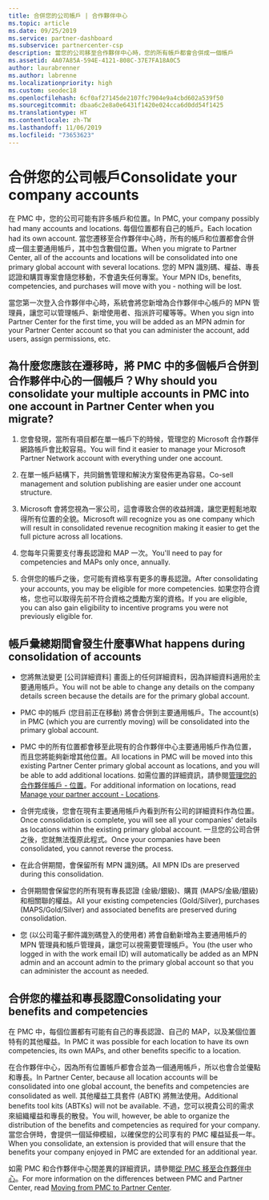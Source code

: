 ```yaml
---
title: 合併您的公司帳戶 | 合作夥伴中心
ms.topic: article
ms.date: 09/25/2019
ms.service: partner-dashboard
ms.subservice: partnercenter-csp
description: 當您的公司移至合作夥伴中心時，您的所有帳戶都會合併成一個帳戶
ms.assetid: 4A07A85A-594E-4121-808C-37E7FA18A0C5
author: laurabrenner
ms.author: labrenne
ms.localizationpriority: high
ms.custom: seodec18
ms.openlocfilehash: 6cf0af27145de2107fc7904e9a4cbd602a539f50
ms.sourcegitcommit: dbaa6c2e8a0e6431f1420e024cca6d0dd54f1425
ms.translationtype: HT
ms.contentlocale: zh-TW
ms.lasthandoff: 11/06/2019
ms.locfileid: "73653623"
---
```

# <a name="consolidate-your-company-accounts"></a><span data-ttu-id="bc011-103">合併您的公司帳戶</span><span class="sxs-lookup"><span data-stu-id="bc011-103">Consolidate your company accounts</span></span>

<span data-ttu-id="bc011-104">在 PMC 中，您的公司可能有許多帳戶和位置。</span><span class="sxs-lookup"><span data-stu-id="bc011-104">In PMC, your company possibly had many accounts and locations.</span></span> <span data-ttu-id="bc011-105">每個位置都有自己的帳戶。</span><span class="sxs-lookup"><span data-stu-id="bc011-105">Each location had its own account.</span></span> <span data-ttu-id="bc011-106">當您遷移至合作夥伴中心時，所有的帳戶和位置都會合併成一個主要通用帳戶，其中包含數個位置。</span><span class="sxs-lookup"><span data-stu-id="bc011-106">When you migrate to Partner Center, all of the accounts and locations will be consolidated into one primary global account with several locations.</span></span> <span data-ttu-id="bc011-107">您的 MPN 識別碼、權益、專長認證和購買專案會隨您移動，不會遺失任何專案。</span><span class="sxs-lookup"><span data-stu-id="bc011-107">Your MPN IDs, benefits, competencies, and purchases will move with you - nothing will be lost.</span></span> 

<span data-ttu-id="bc011-108">當您第一次登入合作夥伴中心時，系統會將您新增為合作夥伴中心帳戶的 MPN 管理員，讓您可以管理帳戶、新增使用者、指派許可權等等。</span><span class="sxs-lookup"><span data-stu-id="bc011-108">When you sign into Partner Center for the first time, you will be added as an MPN admin for your Partner Center account so that you can administer the account, add users, assign permissions, etc.</span></span> 

## <a name="why-should-you-consolidate-your-multiple-accounts-in-pmc-into-one-account-in-partner-center-when-you-migrate"></a><span data-ttu-id="bc011-109">為什麼您應該在遷移時，將 PMC 中的多個帳戶合併到合作夥伴中心的一個帳戶？</span><span class="sxs-lookup"><span data-stu-id="bc011-109">Why should you consolidate your multiple accounts in PMC into one account in Partner Center when you migrate?</span></span>

1. <span data-ttu-id="bc011-110">您會發現，當所有項目都在單一帳戶下的時候，管理您的 Microsoft 合作夥伴網路帳戶會比較容易。</span><span class="sxs-lookup"><span data-stu-id="bc011-110">You will find it easier to manage your Microsoft Partner Network account with everything under one account.</span></span>

2. <span data-ttu-id="bc011-111">在單一帳戶結構下，共同銷售管理和解決方案發佈更為容易。</span><span class="sxs-lookup"><span data-stu-id="bc011-111">Co-sell management and solution publishing are easier under one account structure.</span></span>

3. <span data-ttu-id="bc011-112">Microsoft 會將您視為一家公司，這會導致合併的收益辨識，讓您更輕鬆地取得所有位置的全貌。</span><span class="sxs-lookup"><span data-stu-id="bc011-112">Microsoft will recognize you as one company which will result in consolidated revenue recognition making it easier to get the full picture across all locations.</span></span>  

4. <span data-ttu-id="bc011-113">您每年只需要支付專長認證和 MAP 一次。</span><span class="sxs-lookup"><span data-stu-id="bc011-113">You'll need to pay for competencies and MAPs only once, annually.</span></span>

5. <span data-ttu-id="bc011-114">合併您的帳戶之後，您可能有資格享有更多的專長認證。</span><span class="sxs-lookup"><span data-stu-id="bc011-114">After consolidating your accounts, you may be eligible for more competencies.</span></span> <span data-ttu-id="bc011-115">如果您符合資格，您也可以取得先前不符合資格之獎勵方案的資格。</span><span class="sxs-lookup"><span data-stu-id="bc011-115">If you are eligible, you can also gain eligibility to incentive programs you were not previously eligible for.</span></span>


## <a name="what-happens-during-consolidation-of-accounts"></a><span data-ttu-id="bc011-116">帳戶彙總期間會發生什麼事</span><span class="sxs-lookup"><span data-stu-id="bc011-116">What happens during consolidation of accounts</span></span>

- <span data-ttu-id="bc011-117">您將無法變更 [公司詳細資料] 畫面上的任何詳細資料，因為詳細資料適用於主要通用帳戶。</span><span class="sxs-lookup"><span data-stu-id="bc011-117">You will not be able to change any details on the company details screen because the details are for the primary global account.</span></span> 

- <span data-ttu-id="bc011-118">PMC 中的帳戶 (您目前正在移動) 將會合併到主要通用帳戶。</span><span class="sxs-lookup"><span data-stu-id="bc011-118">The account(s) in PMC (which you are currently moving) will be consolidated into the primary global account.</span></span> 

- <span data-ttu-id="bc011-119">PMC 中的所有位置都會移至此現有的合作夥伴中心主要通用帳戶作為位置，而且您將能夠新增其他位置。</span><span class="sxs-lookup"><span data-stu-id="bc011-119">All locations in PMC will be moved into this existing Partner Center primary global account as locations, and you will be able to add additional locations.</span></span> <span data-ttu-id="bc011-120">如需位置的詳細資訊，請參閱[管理您的合作夥伴帳戶 - 位置](manage-locations.md)。</span><span class="sxs-lookup"><span data-stu-id="bc011-120">For additional information on locations, read  [Manage your partner account - Locations](manage-locations.md).</span></span>

- <span data-ttu-id="bc011-121">合併完成後，您會在現有主要通用帳戶內看到所有公司的詳細資料作為位置。</span><span class="sxs-lookup"><span data-stu-id="bc011-121">Once consolidation is complete, you will see all your companies' details as locations within the existing primary global account.</span></span> <span data-ttu-id="bc011-122">一旦您的公司合併之後，您就無法復原此程式。</span><span class="sxs-lookup"><span data-stu-id="bc011-122">Once your companies have been consolidated, you cannot reverse the process.</span></span>

- <span data-ttu-id="bc011-123">在此合併期間，會保留所有 MPN 識別碼。</span><span class="sxs-lookup"><span data-stu-id="bc011-123">All MPN IDs are preserved during this consolidation.</span></span>

- <span data-ttu-id="bc011-124">合併期間會保留您的所有現有專長認證 (金級/銀級)、購買 (MAPS/金級/銀級) 和相關聯的權益。</span><span class="sxs-lookup"><span data-stu-id="bc011-124">All your existing competencies (Gold/Silver), purchases (MAPS/Gold/Silver) and associated benefits are preserved during consolidation.</span></span>

- <span data-ttu-id="bc011-125">您 (以公司電子郵件識別碼登入的使用者) 將會自動新增為主要通用帳戶的 MPN 管理員和帳戶管理員，讓您可以視需要管理帳戶。</span><span class="sxs-lookup"><span data-stu-id="bc011-125">You (the user who logged in with the work email ID) will automatically be added as an MPN admin and an account admin to the primary global account so that you can administer the account as needed.</span></span> 


## <a name="consolidating-your-benefits-and-competencies"></a><span data-ttu-id="bc011-126">合併您的權益和專長認證</span><span class="sxs-lookup"><span data-stu-id="bc011-126">Consolidating your benefits and competencies</span></span>

<span data-ttu-id="bc011-127">在 PMC 中，每個位置都有可能有自己的專長認證、自己的 MAP，以及某個位置特有的其他權益。</span><span class="sxs-lookup"><span data-stu-id="bc011-127">In PMC it was possible for each location to have its own competencies, its own MAPs, and other benefits specific to a location.</span></span>

<span data-ttu-id="bc011-128">在合作夥伴中心，因為所有位置帳戶都會合並為一個通用帳戶，所以也會合並優點和專長。</span><span class="sxs-lookup"><span data-stu-id="bc011-128">In Partner Center, because all location accounts will be consolidated into one global account, the benefits and competencies are consolidated as well.</span></span> <span data-ttu-id="bc011-129">其他權益工具套件 (ABTK) 將無法使用。</span><span class="sxs-lookup"><span data-stu-id="bc011-129">Additional benefits tool kits (ABTKs) will not be available.</span></span> <span data-ttu-id="bc011-130">不過，您可以視貴公司的需求來組織權益和專長的散發。</span><span class="sxs-lookup"><span data-stu-id="bc011-130">You will, however, be able to organize the distribution of the benefits and competencies as required for your company.</span></span> <span data-ttu-id="bc011-131">當您合併時，會提供一個延伸模組，以確保您的公司享有的 PMC 權益延長一年。</span><span class="sxs-lookup"><span data-stu-id="bc011-131">When you consolidate, an extension is provided that will ensure that the benefits your company enjoyed in PMC are extended for an additional year.</span></span>

<span data-ttu-id="bc011-132">如需 PMC 和合作夥伴中心間差異的詳細資訊，請參閱[從 PMC 移至合作夥伴中心](guide-to-migration.md)。</span><span class="sxs-lookup"><span data-stu-id="bc011-132">For more information on the differences between PMC and Partner Center, read [Moving from PMC to Partner Center](guide-to-migration.md).</span></span>

